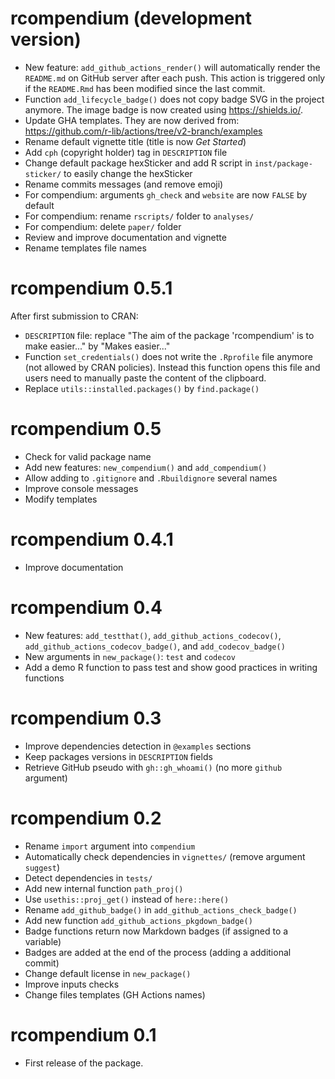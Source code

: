 # rcompendium (development version)

* New feature: `add_github_actions_render()` will automatically render
the `README.md` on GitHub server after each push. This action is triggered
only if the `README.Rmd` has been modified since the last commit.
* Function `add_lifecycle_badge()` does not copy badge SVG in the project 
anymore. The image badge is now created using https://shields.io/.
* Update GHA templates. They are now derived from:
https://github.com/r-lib/actions/tree/v2-branch/examples
* Rename default vignette title (title is now _Get Started_)
* Add `cph` (copyright holder) tag in `DESCRIPTION` file
* Change default package hexSticker and add R script in `inst/package-sticker/` 
to easily change the hexSticker
* Rename commits messages (and remove emoji)
* For compendium: arguments `gh_check` and `website` are now `FALSE` by default
* For compendium: rename `rscripts/` folder to `analyses/`
* For compendium: delete `paper/` folder
* Review and improve documentation and vignette
* Rename templates file names


# rcompendium 0.5.1

After first submission to CRAN:

* `DESCRIPTION` file: replace "The aim of the package 'rcompendium' is to make 
easier..." by "Makes easier..."
* Function `set_credentials()` does not write the `.Rprofile` file anymore 
(not allowed by CRAN policies). Instead this function opens this file and users 
need to manually paste the content of the clipboard.
* Replace `utils::installed.packages()` by `find.package()`


# rcompendium 0.5

* Check for valid package name
* Add new features: `new_compendium()` and `add_compendium()`
* Allow adding to `.gitignore` and `.Rbuildignore` several names
* Improve console messages
* Modify templates


# rcompendium 0.4.1

* Improve documentation


# rcompendium 0.4

* New features: `add_testthat()`, `add_github_actions_codecov()`, 
`add_github_actions_codecov_badge()`, and `add_codecov_badge()`
* New arguments in `new_package()`: `test` and `codecov`
* Add a demo R function to pass test and show good practices in writing 
functions


# rcompendium 0.3

* Improve dependencies detection in `@examples` sections
* Keep packages versions in `DESCRIPTION` fields
* Retrieve GitHub pseudo with `gh::gh_whoami()` (no more `github` argument)


# rcompendium 0.2

* Rename `import` argument into `compendium`
* Automatically check dependencies in `vignettes/` (remove argument `suggest`)
* Detect dependencies in `tests/`
* Add new internal function `path_proj()`
* Use `usethis::proj_get()` instead of `here::here()`
* Rename `add_github_badge()` in `add_github_actions_check_badge()`
* Add new function `add_github_actions_pkgdown_badge()`
* Badge functions return now Markdown badges (if assigned to a variable)
* Badges are added at the end of the process (adding a additional commit)
* Change default license in `new_package()`
* Improve inputs checks
* Change files templates (GH Actions names)


# rcompendium 0.1

* First release of the package.
